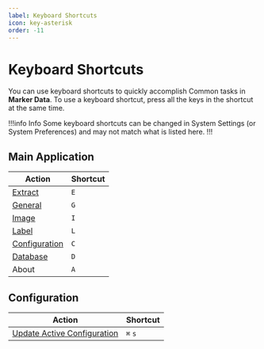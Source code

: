 ```yaml
---
label: Keyboard Shortcuts
icon: key-asterisk
order: -11
---
```

# Keyboard Shortcuts

You can use keyboard shortcuts to quickly accomplish Common tasks in **Marker Data**. To use a keyboard shortcut, press all the keys in the shortcut at the same time.

!!!info Info
Some keyboard shortcuts can be changed in System Settings (or System Preferences) and may not match what is listed here.
!!!

## Main Application

| Action | Shortcut |
|---|---|
| [Extract](/user-guide/extract) | `E` |
| [General](/user-guide/general) | `G` |
| [Image](/user-guide/image) | `I` |
| [Label](/user-guide/label) | `L` |
| [Configuration](/user-guide/configuration) | `C` |
| [Database](/user-guide/databases) | `D` |
| About | `A`|

## Configuration

| Action | Shortcut |
|---|---|
| [Update Active Configuration](/user-guide/configuration#update-active-configuration) | `⌘` `s` |